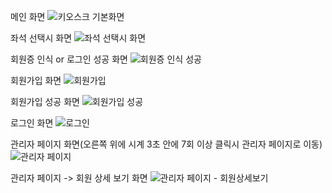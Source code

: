 메인 화면
![키오스크 기본화면](https://user-images.githubusercontent.com/87966378/178709980-cc5f1bf5-773b-4038-b0ff-524583153ec1.png)

좌석 선택시 화면
![좌석 선택시 화면](https://user-images.githubusercontent.com/87966378/180739159-64064ab2-0d60-421d-8426-24bbdbf82d80.png)

회원증 인식 or 로그인 성공 화면
![회원증 인식 성공](https://user-images.githubusercontent.com/87966378/178713002-fb498e68-f680-4ad5-9158-529dd3b5c4f1.png)

회원가입 화면
![회원가입](https://user-images.githubusercontent.com/87966378/178713130-a34d5439-bb95-4b1c-8a80-5bbe7e4e5192.png)

회원가입 성공 화면
![회원가입 성공](https://user-images.githubusercontent.com/87966378/178712671-54dfb691-c265-43f4-87d7-98ea98563bae.png)

로그인 화면
![로그인](https://user-images.githubusercontent.com/87966378/178713043-52c9c48c-bf6d-4e99-8157-9c6b2b3852a0.png)

관리자 페이지 화면(오른쪽 위에 시계 3초 안에 7회 이상 클릭시 관리자 페이지로 이동)
![관리자 페이지](https://user-images.githubusercontent.com/87966378/178713027-853c4a70-5fa4-44a7-8851-b364089e82d9.png)

관리자 페이지 -> 회원 상세 보기 화면
![관리자 페이지 - 회원상세보기](https://user-images.githubusercontent.com/87966378/178713018-4317fcad-c2b0-4c56-ba52-a4a272f4ce4d.png)
